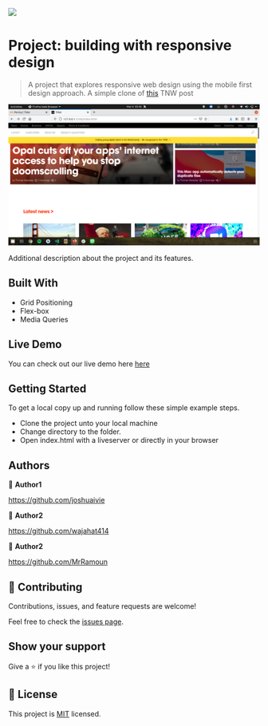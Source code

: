 ![](https://img.shields.io/badge/Microverse-blueviolet)

# Project: building with responsive design

> A project that explores responsive web design using the mobile first design approach. A simple clone of [this](https://perma.cc/M5ZV-Q2D6) TNW post

![screenshot](./screenshot.png?raw=true "Optional Title")

Additional description about the project and its features.

## Built With

- Grid Positioning
- Flex-box
- Media Queries

## Live Demo

You can check out our live demo here [here](https://joshuaivie.github.io/mv-wk2_Responsive-Website/)

## Getting Started

To get a local copy up and running follow these simple example steps.

- Clone the project unto your local machine
- Change directory to the folder.
- Open index.html with a liveserver or directly in your browser

## Authors

👤 **Author1**

https://github.com/joshuaivie

👤 **Author2**

https://github.com/wajahat414

👤 **Author2**

https://github.com/MrRamoun

## 🤝 Contributing

Contributions, issues, and feature requests are welcome!

Feel free to check the [issues page](issues/).

## Show your support

Give a ⭐️ if you like this project!

## 📝 License

This project is [MIT](lic.url) licensed.
